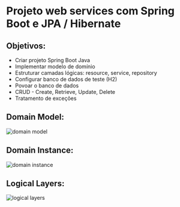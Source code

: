 # Projeto web services com Spring Boot e JPA / Hibernate 

## Objetivos:

+ Criar projeto Spring Boot Java 
+ Implementar modelo de domínio 
+ Estruturar camadas lógicas: resource, service, repository 
+ Configurar banco de dados de teste (H2) 
+ Povoar o banco de dados 
+ CRUD - Create, Retrieve, Update, Delete 
+ Tratamento de exceções 

## Domain Model:
![domain model](https://user-images.githubusercontent.com/81187261/220805743-dcb57a59-dbc7-4426-88cf-59c3f1bd751b.png)

## Domain Instance:
![domain instance](https://user-images.githubusercontent.com/81187261/220805763-a9d41aae-a37c-4b1d-b8aa-f1be973579a8.png)

## Logical Layers:
![logical layers](https://user-images.githubusercontent.com/81187261/220805786-b7fbc9ff-3d24-415e-9eff-a8adf5e07f7e.png)
